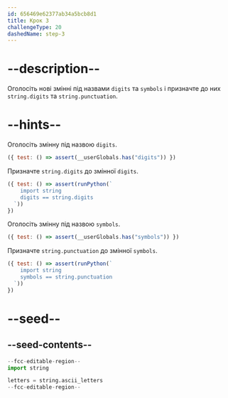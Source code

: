 ```yaml
---
id: 656469e62377ab34a5bcb8d1
title: Крок 3
challengeType: 20
dashedName: step-3
---
```


# --description--

Оголосіть нові змінні під назвами `digits` та `symbols` і призначте до них `string.digits` та `string.punctuation`.

# --hints--

Оголосіть змінну під назвою `digits`.

```js
({ test: () => assert(__userGlobals.has("digits")) })
```

Призначте `string.digits` до змінної `digits`.

```js
({ test: () => assert(runPython(`
    import string
    digits == string.digits
  `))
})
```

Оголосіть змінну під назвою `symbols`.

```js
({ test: () => assert(__userGlobals.has("symbols")) })
```

Призначте `string.punctuation` до змінної `symbols`.

```js
({ test: () => assert(runPython(`
    import string
    symbols == string.punctuation
  `))
})
```

# --seed--

## --seed-contents--

```py
--fcc-editable-region--
import string

letters = string.ascii_letters
--fcc-editable-region--
```
